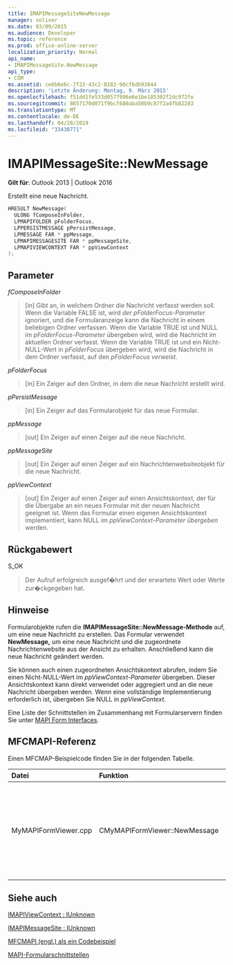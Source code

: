 ```yaml
---
title: IMAPIMessageSiteNewMessage
manager: soliver
ms.date: 03/09/2015
ms.audience: Developer
ms.topic: reference
ms.prod: office-online-server
localization_priority: Normal
api_name:
- IMAPIMessageSite.NewMessage
api_type:
- COM
ms.assetid: ce6b6e6c-7f22-43c2-8182-90cf6db93844
description: 'Letzte Änderung: Montag, 9. März 2015'
ms.openlocfilehash: f51dd1fe533d0577996e6e1be185302f2dc972fe
ms.sourcegitcommit: 8657170d071f9bcf680aba50b9c07f2a4fb82283
ms.translationtype: MT
ms.contentlocale: de-DE
ms.lasthandoff: 04/28/2019
ms.locfileid: "33438771"
---
```

# <a name="imapimessagesitenewmessage"></a>IMAPIMessageSite::NewMessage

  
  
**Gilt für**: Outlook 2013 | Outlook 2016 
  
Erstellt eine neue Nachricht.
  
```cpp
HRESULT NewMessage(
  ULONG fComposeInFolder,
  LPMAPIFOLDER pFolderFocus,
  LPPERSISTMESSAGE pPersistMessage,
  LPMESSAGE FAR * ppMessage,
  LPMAPIMESSAGESITE FAR * ppMessageSite,
  LPMAPIVIEWCONTEXT FAR * ppViewContext
);
```

## <a name="parameters"></a>Parameter

 _fComposeInFolder_
  
> [in] Gibt an, in welchem Ordner die Nachricht verfasst werden soll. Wenn die Variable FALSE ist, wird  _der pFolderFocus-Parameter_ ignoriert, und die Formularanzeige kann die Nachricht in einem beliebigen Ordner verfassen. Wenn die Variable TRUE ist und NULL im  _pFolderFocus-Parameter_ übergeben wird, wird die Nachricht im aktuellen Ordner verfasst. Wenn die Variable TRUE ist und ein Nicht-NULL-Wert in _pFolderFocus_ übergeben wird, wird die Nachricht in dem Ordner verfasst, auf den _pFolderFocus verweist._
    
 _pFolderFocus_
  
> [in] Ein Zeiger auf den Ordner, in dem die neue Nachricht erstellt wird.
    
 _pPersistMessage_
  
> [in] Ein Zeiger auf das Formularobjekt für das neue Formular.
    
 _ppMessage_
  
> [out] Ein Zeiger auf einen Zeiger auf die neue Nachricht.
    
 _ppMessageSite_
  
> [out] Ein Zeiger auf einen Zeiger auf ein Nachrichtenwebsiteobjekt für die neue Nachricht.
    
 _ppViewContext_
  
> [out] Ein Zeiger auf einen Zeiger auf einen Ansichtskontext, der für die Übergabe an ein neues Formular mit der neuen Nachricht geeignet ist. Wenn das Formular einen eigenen Ansichtskontext implementiert, kann NULL im  _ppViewContext-Parameter übergeben_ werden. 
    
## <a name="return-value"></a>Rückgabewert

S_OK 
  
> Der Aufruf erfolgreich ausgef�hrt und der erwartete Wert oder Werte zur�ckgegeben hat.
    
## <a name="remarks"></a>Hinweise

Formularobjekte rufen die **IMAPIMessageSite::NewMessage-Methode** auf, um eine neue Nachricht zu erstellen. Das Formular verwendet **NewMessage,** um eine neue Nachricht und die zugeordnete Nachrichtenwebsite aus der Ansicht zu erhalten. Anschließend kann die neue Nachricht geändert werden. 
  
Sie können auch einen zugeordneten Ansichtskontext abrufen, indem Sie einen Nicht-NULL-Wert im  _ppViewContext-Parameter_ übergeben. Dieser Ansichtskontext kann direkt verwendet oder aggregiert und an die neue Nachricht übergeben werden. Wenn eine vollständige Implementierung erforderlich ist, übergeben Sie NULL in  _ppViewContext_.
  
Eine Liste der Schnittstellen im Zusammenhang mit Formularservern finden Sie unter [MAPI Form Interfaces](mapi-form-interfaces.md).
  
## <a name="mfcmapi-reference"></a>MFCMAPI-Referenz

Einen MFCMAP-Beispielcode finden Sie in der folgenden Tabelle.
  
|**Datei**|**Funktion**|**Comment**|
|:-----|:-----|:-----|
|MyMAPIFormViewer.cpp  <br/> |CMyMAPIFormViewer::NewMessage  <br/> |MFCMAPI verwendet die **IMAPIMessageSite::NewMessage-Methode,** um eine neue Nachricht zu erstellen, eine neue Formularanzeige zu instanziieren und **SetPersist** zum Festlegen der Nachricht in der Formularanzeige auf. Schließlich wird die Formularanzeige als Nachrichtenwebsite zurückgegeben.  <br/> |
   
## <a name="see-also"></a>Siehe auch



[IMAPIViewContext : IUnknown](imapiviewcontextiunknown.md)
  
[IMAPIMessageSite : IUnknown](imapimessagesiteiunknown.md)


[MFCMAPI (engl.) als ein Codebeispiel](mfcmapi-as-a-code-sample.md)
  
[MAPI-Formularschnittstellen](mapi-form-interfaces.md)

